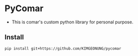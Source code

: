 # PyComar

- This is comar's custom python library for personal purpose.


## Install

```
pip install git+https://github.com/KIMGEONUNG/pycomar

```

